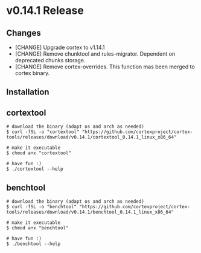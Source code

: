 # v0.14.1 Release

## Changes

* [CHANGE] Upgrade cortex to v1.14.1
* [CHANGE] Remove chunktool and rules-migrator. Dependent on deprecated chunks storage.
* [CHANGE] Remove cortex-overrides. This function mas been merged to cortex binary.


## Installation

## cortextool

```console
# download the binary (adapt os and arch as needed)
$ curl -fSL -o "cortextool" "https://github.com/cortexproject/cortex-tools/releases/download/v0.14.1/cortextool_0.14.1_linux_x86_64"

# make it executable
$ chmod a+x "cortextool"

# have fun :)
$ ./cortextool --help
```

## benchtool

```console
# download the binary (adapt os and arch as needed)
$ curl -fSL -o "benchtool" "https://github.com/cortexproject/cortex-tools/releases/download/v0.14.1/benchtool_0.14.1_linux_x86_64"

# make it executable
$ chmod a+x "benchtool"

# have fun :)
$ ./benchtool --help
```
